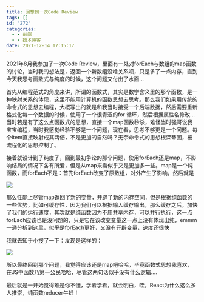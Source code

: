 ```yaml
---
title: 回想到一次Code Review
tags: []
id: '272'
categories:
  - - 前端
  - - 技术博客
date: 2021-12-14 17:15:17
---
```


2021年8月我参加了一次Code Review，里面有一处对forEach与数组的map函数的讨论，当时我的想法是，返回一个新数组没啥关系呗，只是多了一点内存，直到今天我思考函数式与纯度的时候，这个问题又付出了水面...

首先从编程范式的角度来讲，所谓的函数式，其实是数学含义里的那个函数，是一种映射关系的体现，这里不能用计算机的函数思想去思考。那么我们如果用传统的命令式的思想去编程，大概写出的就是和我当时接受一个后端数据，然后需要重新格式化每一个数据的时候，使用了一个很青涩的for 循环，然后根据属性名修改...当时若是有了这么点函数式的思想，直接一个map函数秒杀，难怪当时强哥说我宝宝编程，当时我感觉经验不够是一个问题，现在看，思考不够更是一个问题。每个item直接映射成其两倍，不是更加的自然吗？无奈命令式的思想根深蒂固，被流程化的思想控制了。

接着就设计到了纯度了，回到最初争论的那个问题，使用forEach还是map，不影响结局的情况下各有所爱，但是从map来看似乎又是更加多一些。map是一个纯函数，而forEach不是：首先forEach改变了原数组，对外产生了影响，然后就是

![](http://chang-rui.net/wp-content/uploads/2021/12/forEach.png)

那么性能上尽管map返回了新的变量，开辟了新的内存空间，但是根据纯函数的一些优势，比如可缓存性，因为我们可以根据输入缓存输出，那么缓存之后，加快了我们的运行速度，其次就是纯函数因为不用共享内存，可以并行执行，这一点forEach应该也是没问题的，只是它在该改变变量这一点上没有体现出纯，emmm一通分析到这里，似乎是forEach更好，又没有开辟变量，速度还很快

我就去知乎小搜了一下：发现是这样的：

![](http://chang-rui.net/wp-content/uploads/2021/12/faster.png)

所以最终回到那个问题，我觉得应该还是map吧哈哈，毕竟函数式思想我喜欢，在JS中函数乃第一公民哈哈，尽管这两句话似乎没有什么逻辑....

最后就是一开始觉得难是你不懂，学着学着，就会明白，哇，React为什么这么多人推崇，纯函数reducer牛蛙！